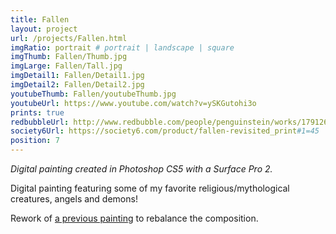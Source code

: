 ```yaml
---
title: Fallen
layout: project
url: /projects/Fallen.html
imgRatio: portrait # portrait | landscape | square
imgThumb: Fallen/Thumb.jpg
imgLarge: Fallen/Tall.jpg
imgDetail1: Fallen/Detail1.jpg
imgDetail2: Fallen/Detail2.jpg
youtubeThumb: Fallen/youtubeThumb.jpg
youtubeUrl: https://www.youtube.com/watch?v=ySKGutohi3o
prints: true
redbubbleUrl: http://www.redbubble.com/people/penguinstein/works/17912617-fallen-revisited
society6Url: https://society6.com/product/fallen-revisited_print#1=45
position: 7
---
```


*Digital painting created in Photoshop CS5 with a Surface Pro 2.* 

Digital painting featuring some of my favorite religious/mythological creatures, angels and demons! 

Rework of [a previous painting](http://tmblr.co/ZmEH6t1mjq5Iz) to rebalance the composition.
